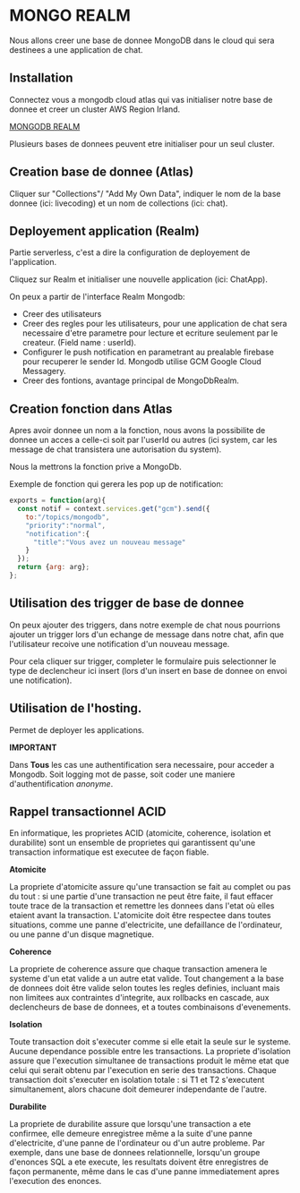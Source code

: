 # MONGO REALM

Nous allons creer une base de donnee MongoDB dans le cloud qui sera destinees a une application de chat.


## Installation

Connectez vous a mongodb cloud atlas qui vas initialiser notre base de donnee et creer un cluster AWS Region Irland.

[MONGODB REALM](https://cloud.mongodb.com/)

Plusieurs bases de donnees peuvent etre initialiser pour un seul cluster.




## Creation base de donnee (Atlas)

Cliquer sur "Collections"/ "Add My Own Data", indiquer le nom de la base donnee (ici: livecoding) et un nom de collections (ici: chat).

## Deployement application (Realm)

Partie serverless, c'est a dire la configuration de deployement de l'application.

Cliquez sur Realm et initialiser une nouvelle application (ici: ChatApp).

On peux a partir de l'interface Realm Mongodb:

* Creer des utilisateurs
* Creer des regles pour les utilisateurs, pour une application de chat sera necessaire d'etre parametre pour lecture et ecriture seulement par le createur. (Field name : userId).
* Configurer le push notification en parametrant au prealable firebase pour recuperer le sender Id. Mongodb utilise GCM Google Cloud Messagery.
* Creer des fontions, avantage principal de MongoDbRealm.


## Creation fonction dans Atlas

Apres avoir donnee un nom a la fonction, nous avons la possibilite de donnee un acces a celle-ci soit par l'userId ou autres (ici system, car les message de chat transistera une autorisation du system).

Nous la mettrons la fonction prive a MongoDb.

Exemple de fonction qui gerera les pop up de notification:

```js
exports = function(arg){
  const notif = context.services.get("gcm").send({
    to:"/topics/mongodb",
    "priority":"normal",
    "notification":{
      "title":"Vous avez un nouveau message"
    }
  });
  return {arg: arg};
};
```

## Utilisation des trigger de base de donnee

On peux ajouter des triggers, dans notre exemple de chat nous pourrions ajouter un trigger lors d'un echange de message dans notre chat, afin que l'utilisateur recoive une notification d'un nouveau message.

Pour cela cliquer sur trigger, completer le formulaire puis selectionner le type de declencheur ici insert (lors d'un insert en base de donnee on envoi une notification).


## Utilisation de l'hosting.

Permet de deployer les applications.

**IMPORTANT**

Dans **Tous** les cas une authentification sera necessaire, pour acceder a Mongodb. Soit logging mot de passe, soit coder une maniere d'authentification *anonyme*.


## Rappel transactionnel ACID

En informatique, les proprietes ACID (atomicite, coherence, isolation et durabilite) sont un ensemble de proprietes qui garantissent qu'une transaction informatique est executee de façon fiable.

**Atomicite**

La propriete d'atomicite assure qu'une transaction se fait au complet ou pas du tout : si une partie d'une transaction ne peut être faite, il faut effacer toute trace de la transaction et remettre les donnees dans l'etat où elles etaient avant la transaction. L'atomicite doit être respectee dans toutes situations, comme une panne d'electricite, une defaillance de l'ordinateur, ou une panne d'un disque magnetique.

**Coherence**

La propriete de coherence assure que chaque transaction amenera le systeme d'un etat valide a un autre etat valide. Tout changement a la base de donnees doit être valide selon toutes les regles definies, incluant mais non limitees aux contraintes d'integrite, aux rollbacks en cascade, aux declencheurs de base de donnees, et a toutes combinaisons d'evenements.


**Isolation**

Toute transaction doit s'executer comme si elle etait la seule sur le systeme. Aucune dependance possible entre les transactions. La propriete d'isolation assure que l'execution simultanee de transactions produit le même etat que celui qui serait obtenu par l'execution en serie des transactions. Chaque transaction doit s'executer en isolation totale : si T1 et T2 s'executent simultanement, alors chacune doit demeurer independante de l'autre.

**Durabilite**

La propriete de durabilite assure que lorsqu'une transaction a ete confirmee, elle demeure enregistree même a la suite d'une panne d'electricite, d'une panne de l'ordinateur ou d'un autre probleme. Par exemple, dans une base de donnees relationnelle, lorsqu'un groupe d'enonces SQL a ete execute, les resultats doivent être enregistres de façon permanente, même dans le cas d'une panne immediatement apres l'execution des enonces.
